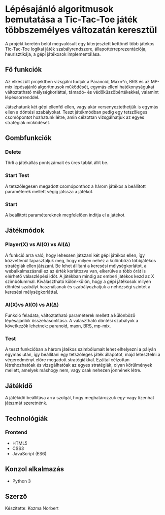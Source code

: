 # Lépésajánló algoritmusok bemutatása a Tic-Tac-Toe játék többszemélyes változatán keresztül

A projekt keretén belül megvalósult egy kiterjesztett kettőnél több játékos Tic-Tac-Toe logikai játék szabályrendszere, állapottérreprezentációja, heurisztikája, a gépi játékosok implementálása.

## Fő funkciók

Az elkészült projektben vizsgálni tudjuk a Paranoid, Maxn^n, BRS és az MP-mix lépésajánló algoritmusok működését, egymás elleni hatékonyságukat változtatható mélységkorláttal, támadó- és védőküszöbértékekkel, valamint lépéssorrenddel.

Játszhatunk két gépi ellenfél ellen, vagy akár versenyeztethetjük is egymás ellen a döntési szabályokat. Teszt játékmódban pedig egy tetszőleges csomópontot hozhatunk létre, amin célzottan vizsgálhatjuk az egyes stratégiák működését.

## Gombfunkciók

### Delete
Törli a játékállás pontszámait és üres táblát állít be.

### Start Test
A tetszőlegesen megadott csomóponthoz a három játékos a beállított paraméterek mellett végig játssza a játékot.

### Start
A beállított paramétereknek megfelelően indítja el a játékot.

## Játékmódok

### Player(X) vs AI(O) vs AI(Δ)
A funkció arra való, hogy lehessen játszani két gépi játékos ellen, így közvetlenül tapasztaljuk meg, hogy milyen nehéz a különböző többjátékos stratégiák ellen játszani. Be lehet állítani a keresési mélységkorlátot, a webalkalmazásnál ez az érték korlátozva van, elkerülve a több órát is elérhető válaszlépési időt. A játékban mindig az emberi játékos kezd az X szimbólummal. Kiválasztható külön-külön, hogy a gépi játékosok milyen döntési szabályt használjanak és szabályozhatjuk a nehézségi szintet a keresési mélységkorláttal.

### AI(X)vs AI(O) vs AI(Δ)
Funkció feladata, változtatható paraméterek mellett a különböző lépésajánlók összehasonlítása. A választható döntési szabályok a következők lehetnek: paranoid, maxn, BRS, mp-mix.

### Test
A teszt funkcióban a három játékos szimbólumait lehet elhelyezni a pályán egymás után, így beállítani egy tetszőleges játék állapotot, majd letesztelni a végeredményt előre megadott stratégiákkal. Ezáltal célzottan létrehozhatóak és vizsgálhatóak az egyes stratégiák, olyan körülmények mellett, amelyek máshogy nem, vagy csak nehezen jönnének létre.

## Játékidő

A játékidő beállítása arra szolgál, hogy meghatározzuk egy-vagy tizenhat játszmát szeretnénk.

## Technológiák

### Frontend

- HTML5
- CSS3
- JavaScript (ES6)

## Konzol alkalmazás
- Python 3 


## Szerző

Készítette: Kozma Norbert